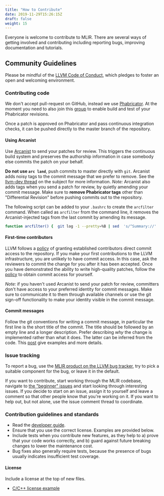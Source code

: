 ```yaml
---
title: "How to Contribute"
date: 2019-11-29T15:26:15Z
draft: false
weight: 15
---
```


Everyone is welcome to contribute to MLIR. There are several ways of getting
involved and contributing including reporting bugs, improving documentation and
tutorials.

## Community Guidelines

Please be mindful of the [LLVM Code of Conduct](https://llvm.org/docs/CodeOfConduct.html),
which pledges to foster an open and welcoming environment.

### Contributing code

We don't accept pull-request on GitHub, instead we use
[Phabricator](https://llvm.org/docs/Phabricator.html).
At the moment you need to also join this [group](https://reviews.llvm.org/project/members/78/)
to enable build and test of your Phabricator revisions.

Once a patch is approved on Phabricator and pass continuous integration checks,
it can be pushed directly to the master branch of the repository.

#### Using Arcanist

Use [Arcanist](https://llvm.org/docs/Phabricator.html#requesting-a-review-via-the-command-line)
to send your patches for review. This triggers the continuous build system and
preserves the authorship information in case somebody else commits the patch on
your behalf.

**Do not use `arc land`**, push commits to master directly with `git`. Arcanist
adds noisy tags to the commit message that we prefer to remove. See the
[llvm-dev thread](http://lists.llvm.org/pipermail/llvm-dev/2019-December/137848.html)
on the subject for more information. *Note:* Arcanist also adds tags when you
send a patch for review, by quietly amending your commit message. Make sure to
**remove Phabricator tags** other than "Differential Revision" before pushing
commits out to the repository.

The following script can be added to your `.bashrc` to create the `arcfilter`
command. When called as `arcfilter` from the command line, it removes the
Arcanist-injected tags from the last commit by amending its message.

```sh
function arcfilter() {  git log -1 --pretty=%B | sed  's/^Summary://'  | awk '/Reviewers: /{p=1; sub(/Reviewers: .*Differential Revision: /, "")}; /Differential Revision: /{p=0;}; !p' | git commit --amend -F - ; }
```

#### First-time contributors

LLVM follows a [policy](https://llvm.org/docs/DeveloperPolicy.html#obtaining-commit-access)
of granting established contributors direct commit access to the repository.
If you make your first contributions to the LLVM infrastructure, you are unlikely
to have commit access. In this case, ask the reviewers to commit the change
for you after it has been accepted. Once you have demonstrated the ability to
write high-quality patches, follow the
[policy](https://llvm.org/docs/DeveloperPolicy.html#obtaining-commit-access) to
obtain commit access for yourself.

*Note:* if you haven't used Arcanist to send your patch for review, committers
don't have access to your preferred identity for commit messages. Make sure
to communicate it to them through available channels or use the git sign-off
functionality to make your identity visible in the commit message.

#### Commit messages

Follow the git conventions for writing a commit message, in particular the
first line is the short title of the commit. The title should be followed by an
empty line and a longer description. Prefer describing *why* the change is
implemented rather than what it does. The latter can be inferred from the code.
This [post](https://chris.beams.io/posts/git-commit/) give examples and more
details.

### Issue tracking

To report a bug, use the [MLIR product on the LLVM bug
tracker](https://bugs.llvm.org/enter_bug.cgi?product=MLIR), try to pick a
suitable component for the bug, or leave it in the default.

If you want to contribute, start working through the MLIR codebase, navigate to
[the "beginner" issues](https://bugs.llvm.org/buglist.cgi?keywords=beginner%2C%20&keywords_type=allwords&list_id=176893&product=MLIR&query_format=advanced&resolution=---)
and start looking through interesting issues. If you decide to start on an
issue, assign it to yourself and leave a comment so that other people know that
you're working on it. If you want to help out, but not alone, use the issue
comment thread to coordinate.

### Contribution guidelines and standards

*   Read the [developer guide](DeveloperGuide.md "here").
*   Ensure that you use the correct license. Examples are provided below.
*   Include tests when you contribute new features, as they help to a)
    prove that your code works correctly, and b) guard against future breaking
    changes to lower the maintenance cost.
*   Bug fixes also generally require tests, because the presence of bugs
    usually indicates insufficient test coverage.

#### License

Include a license at the top of new files.

* [C/C++ license example](https://github.com/llvm/llvm-project/blob/master/mlir/examples/toy/Ch1/toyc.cpp)
